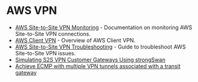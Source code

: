 # AWS VPN

- [AWS Site-to-Site VPN Monitoring](https://docs.aws.amazon.com/vpn/latest/s2svpn/monitoring.html) - Documentation on monitoring AWS Site-to-Site VPN connections.
- [AWS Client VPN](https://docs.aws.amazon.com/vpn/latest/clientvpn-admin/what-is.html) - Overview of AWS Client VPN.
- [AWS Site-to-Site VPN Troubleshooting](https://docs.aws.amazon.com/vpn/latest/s2svpn/troubleshooting.html) - Guide to troubleshoot AWS Site-to-Site VPN issues.
- [Simulating S2S VPN Customer Gateways Using strongSwan](https://aws.amazon.com/ko/blogs/networking-and-content-delivery/simulating-site-to-site-vpn-customer-gateways-strongswan/)
- [Achieve ECMP with multiple VPN tunnels associated with a transit gateway](https://repost.aws/knowledge-center/transit-gateway-ecmp-multiple-tunnels)